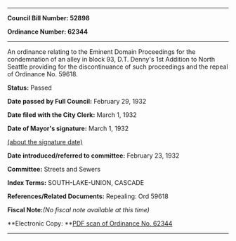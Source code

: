 

********

**Council Bill Number: 52898**
   
**Ordinance Number: 62344**
********

 An ordinance relating to the Eminent Domain Proceedings for the condemnation of an alley in block 93, D.T. Denny's 1st Addition to North Seattle providing for the discontinuance of such proceedings and the repeal of Ordinance No. 59618.

**Status:** Passed
   
**Date passed by Full Council:** February 29, 1932
   
**Date filed with the City Clerk:** March 1, 1932
   
**Date of Mayor's signature:** March 1, 1932
   
[(about the signature date)](/~public/approvaldate.htm)
   
   
   
**Date introduced/referred to committee:** February 23, 1932
   
**Committee:** Streets and Sewers
   
   
**Index Terms:** SOUTH-LAKE-UNION, CASCADE

**References/Related Documents:** Repealing: Ord 59618

**Fiscal Note:**_(No fiscal note available at this time)_

**Electronic Copy: **[PDF scan of Ordinance No. 62344](/~archives/Ordinances/Ord_62344.pdf)

********

